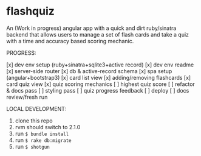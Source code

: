 flashquiz
=========

An (Work in progress) angular app with a quick and dirt ruby/sinatra backend that allows users to manage a set of flash cards and take a quiz with a time and accuracy based scoring mechanic.


PROGRESS:

[x] dev env setup (ruby+sinatra+sqlite3+active record)
[x] dev env readme
[x] server-side router
[x] db & active-record schema 
[x] spa setup (angular+bootstrap3)
[x] card list view
[x] adding/removing flashcards
[x] card quiz view
[x] quiz scoring mechanics
[ ] highest quiz score
[ ] refactor & docs pass
[ ] styling pass
[ ] quiz progress feedback
[ ] deploy
[ ] docs review/fresh run


LOCAL DEVELOPMENT:

1. clone this repo
2. rvm should switch to 2.1.0
3. run `$ bundle install`
3. run `$ rake db:migrate`
4. run `$ shotgun`
